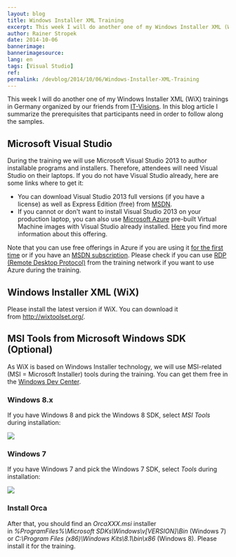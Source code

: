 ```yaml
---
layout: blog
title: Windows Installer XML Training
excerpt: This week I will do another one of my Windows Installer XML (WiX) trainings in Germany. In this blog article I summarize the prerequisites that participants need in order to follow along the samples.
author: Rainer Stropek
date: 2014-10-06
bannerimage: 
bannerimagesource: 
lang: en
tags: [Visual Studio]
ref: 
permalink: /devblog/2014/10/06/Windows-Installer-XML-Training
---
```


<p>This week I will do another one of my Windows Installer XML (WiX) trainings in Germany organized by our friends from <a href="http://www.it-visions.de/start.aspx" target="_blank">IT-Visions</a>. In this blog article I summarize the prerequisites that participants need in order to follow along the samples.</p><h2>Microsoft Visual Studio</h2><p>During the training we will use Microsoft Visual Studio 2013 to author installable programs and installers. Therefore, attendees will need Visual Studio on their laptops. If you do not have Visual Studio already, here are some links where to get it:</p><ul>
  <li>You can download Visual Studio 2013 full versions (if you have a license) as well as Express Edition (free) from <a href="http://msdn.microsoft.com/developer-resource-downloads-msdn" target="_blank">MSDN</a>.</li>
  <li>If you cannot or don't want to install Visual Studio 2013 on your production laptop, you can also use <a href="http://azure.microsoft.com" target="_blank">Microsoft Azure</a> pre-built Virtual Machine images with Visual Studio already installed. <a href="http://azure.microsoft.com/en-us/campaigns/visual-studio-2013/" target="_blank">Here</a> you find more information about this offering.</li>
</ul><p class="showcase">Note that you can use free offerings in Azure if you are using it <a href="http://azure.microsoft.com/en-us/pricing/free-trial/" title="Azure Free Trial" target="_blank">for the first time</a> or if you have an <a href="http://azure.microsoft.com/en-us/pricing/member-offers/msdn-benefits-details/" target="_blank">MSDN subscription</a>. Please check if you can use <a href="http://en.wikipedia.org/wiki/Remote_Desktop_Protocol" target="_blank">RDP (Remote Desktop Protocol)</a> from the training network if you want to use Azure during the training.</p><h2>Windows Installer XML (WiX)</h2><p>Please install the latest version if WiX. You can download it from <a href="http://wixtoolset.org/">http://wixtoolset.org/</a>.</p><h2>MSI Tools from Microsoft Windows SDK (Optional)</h2><p>As WiX is based on Windows Installer technology, we will use MSI-related (MSI = Microsoft Installer) tools during the training. You can get them free in the <a href="http://msdn.microsoft.com/en-US/windows/desktop/aa904949.aspx" target="_blank">Windows Dev Center</a>.</p><h3>Windows 8.x</h3><p>If you have Windows 8 and pick the Windows 8 SDK, select <em>MSI Tools</em> during installation:</p><p>
  <img src="{{site.baseurl}}/content/images/blog/2014/10/MSIToolsWin8.png" />
</p><h3 class="textalignleft">Windows 7</h3><p>If you have Windows 7 and pick the Windows 7 SDK, select <em>Tools</em> during installation:</p><p>
  <img src="{{site.baseurl}}/content/images/blog/2014/10/MSIToolsWin7.png" />
</p><h3>Install Orca</h3><p>After that, you should find an <em>OrcaXXX.msi</em> installer in <em>%ProgramFiles%\Microsoft SDKs\Windows\v[VERSION]\Bin</em> (Windows 7) or <em>C:\Program Files (x86)\Windows Kits\8.1\bin\x86</em> (Windows 8). Please install it for the training.</p>